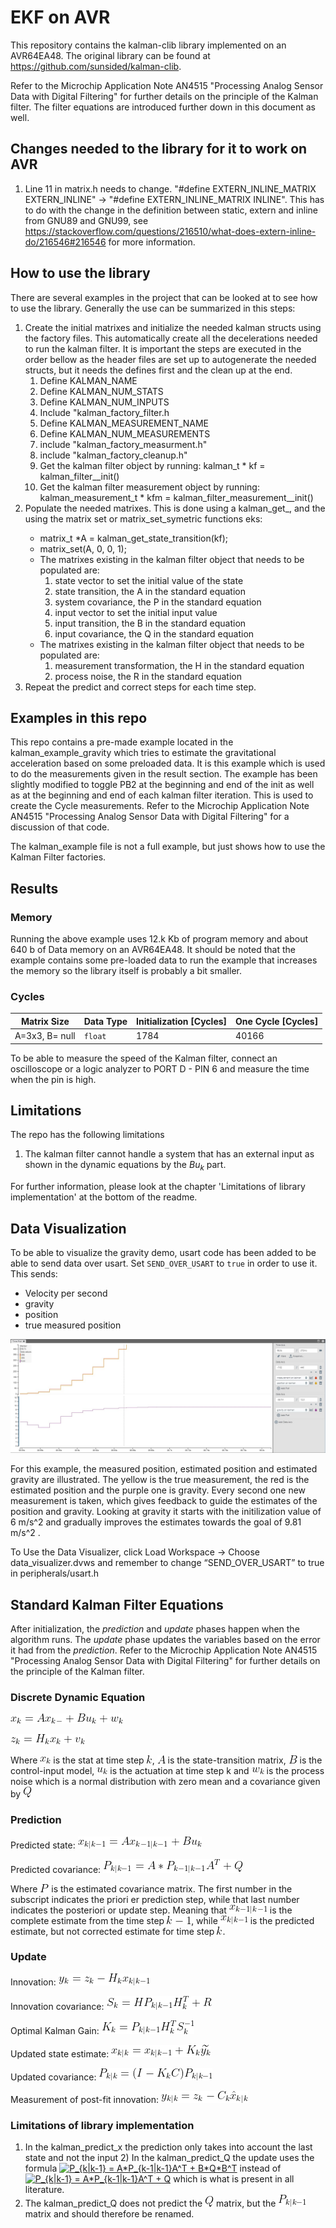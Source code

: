 # EKF on AVR
This repository contains the kalman-clib library implemented on an AVR64EA48. The original library can be found at https://github.com/sunsided/kalman-clib.

Refer to the Microchip Application Note AN4515 "Processing Analog Sensor Data with Digital Filtering" for further details on the principle of the Kalman filter. The filter equations are introduced further down in this document as well.

## Changes needed to the library for it to work on AVR
1) Line 11 in matrix.h needs to change. "#define EXTERN_INLINE_MATRIX EXTERN_INLINE" -> "#define EXTERN_INLINE_MATRIX INLINE". This has to do with the change in the definition between static, extern and inline from GNU89 and GNU99, see https://stackoverflow.com/questions/216510/what-does-extern-inline-do/216546#216546 for more information. 

## How to use the library
There are several examples in the project that can be looked at to see how to use the library. Generally the use can be summarized in this steps:
1) Create the initial matrixes and initialize the needed kalman structs using the factory files. This automatically create all the decelerations needed to run the kalman filter. It is important the steps are executed in the order bellow as the header files are set up to autogenerate the needed structs, but it needs the defines first and the clean up at the end.    
    1) Define KALMAN_NAME <name of kalman filter>
    1) Define KALMAN_NUM_STATS <number of states>
    1) Define KALMAN_NUM_INPUTS <number of inputs to the system>
    1) Include "kalman_factory_filter.h
    1) Define KALMAN_MEASUREMENT_NAME <name of measurement>
    1) Define KALMAN_NUM_MEASUREMENTS <number of measurements> 
    1) include "kalman_factory_measurment.h"
    1) include "kalman_factory_cleanup.h"
    1) Get the kalman filter object by running: kalman_t * kf = kalman_filter_<name of kalman filter>_init()
    1) Get the kalman filter measurement object by running: kalman_measurement_t * kfm = kalman_filter_measurement_<name of measurement>_init()
2) Populate the needed matrixes. This is done using a kalman_get_<matrix name>, and the using the matrix set or matrix_set_symetric functions eks:
    - matrix_t *A = kalman_get_state_transition(kf);
    - matrix_set(A, 0, 0, 1);
    - The matrixes existing in the kalman filter object that needs to be populated are:
        1) state vector to set the initial value of the state
        1) state transition, the A in the standard equation
        1) system covariance, the P in the standard equation 
        1) input vector to set the initial input value
        1) input transition, the B in the standard equation
        1) input covariance, the Q in the standard equation
    - The matrixes existing in the kalman filter object that needs to be populated are:
        1) measurement transformation, the H in the standard equation
        1) process noise, the R in the standard equation   
3) Repeat the predict and correct steps for each time step. 

## Examples in this repo
This repo contains a pre-made example located in the kalman_example_gravity which tries to estimate the gravitational acceleration based on some preloaded data. It is this example which is used to do the measurements given in the result section. The example has been slightly modified to toggle PB2 at the beginning and end of the init as well as at the beginning and end of each kalman filter iteration. This is used to create the Cycle measurements. 
Refer to the Microchip Application Note AN4515 "Processing Analog Sensor Data with Digital Filtering" for a discussion of that code.

The kalman_example file is not a full example, but just shows how to use the Kalman Filter factories.  

## Results

### Memory
Running the above example uses 12.k Kb of program memory and about 640 b of Data memory on an AVR64EA48. It should be noted that the example contains some pre-loaded data to run the example that increases the memory so the library itself is probably a bit smaller. 

### Cycles

| Matrix Size   | Data Type | Initialization [Cycles] | One Cycle [Cycles]|
|---------------|-----------|-------------------------|-------------------|
|A=3x3, B= null | `float`   | 1784                    | 40166             | 

To be able to measure the speed of the Kalman filter, connect an oscilloscope or a logic analyzer to PORT D - PIN 6 and measure the time when the pin is high.

## Limitations 
The repo has the following limitations
1) The kalman filter cannot handle a system that has an external input as shown in the dynamic equations by the $Bu_{k}$ part. 

For further information, please look at the chapter 'Limitations of library implementation' at the bottom of the readme.
   


## Data Visualization

To be able to visualize the gravity demo, usart code has been added to be able to send data over usart. Set `SEND_OVER_USART` to `true` in order to use it. This sends:
- Velocity per second 
- gravity
- position 
- true measured position

![variable P_k k-1](images/kalman_visualization.jpg)

For this example, the measured position, estimated position and estimated gravity are illustrated.
The yellow is the true measurement, the red is the estimated position and the purple one is gravity. Every second one new measurement is taken, which gives feedback to guide the estimates of the position and gravity. Looking at gravity it starts with the initilization value of 6 m/s^2 and gradually improves the estimates towards the goal of 9.81 m/s^2 .

To Use the Data Visualizer, click Load Workspace → Choose data_visualizer.dvws and remember to change “SEND_OVER_USART” to true in peripherals/usart.h


## Standard Kalman Filter Equations
After initialization, the _prediction_ and _update_ phases happen when the algorithm runs. The _update_ phase updates the variables based on the error it had from the _prediction_.
Refer to the Microchip Application Note AN4515 "Processing Analog Sensor Data with Digital Filtering" for further details on the principle of the Kalman filter.

### Discrete Dynamic Equation

![discrete dynamic eq1](images/discrete_dynamic_eq1.png) 

![discrete dynamic eq2](images/discrete_dynamic_eq2.png) 


Where ![variable x_k](images/variable_xk.png)  is the stat at time step ![variable k](images/variable_k.png), ![variable A](images/variable_A.png) is the state-transition matrix, ![variable B](images/variable_B.png) is the control-input model, ![variable u_k](images/variable_uk.png) is the actuation at time step k and ![variable w_k](images/variable_wk.png) is the process noise which is a normal distribution with zero mean and a covariance given by ![variable Q](images/variable_Q.png) 

### Prediction
Predicted state: ![predicted state](images/prediction_predicted_state.png) 

Predicted covariance: ![predicted covariance](images/prediction_predicted_covariance.png) 


Where ![variable P](images/variable_P.png)  is the estimated covariance matrix. The first number in the subscript indicates the priori er prediction step, while that last number indicates the posteriori or update step. Meaning that ![variable x_k-1](images/variable_xk-1_complete_estimate.png) is the complete estimate from the time step ![variable timestep k-1](images/variable_k-1_timestep.png), while ![variable predicted estimate xk k-1](images/variable_x_k_k-1_predicted.png) is the predicted estimate, but not corrected estimate for time step ![variable k](images/variable_k.png). 

### Update

<!-- image of this can be found at:
https://medium.com/@mithi/object-tracking-and-fusing-sensor-measurements-using-the-extended-kalman-filter-algorithm-part-1-f2158ef1e4f0

https://furrah.github.io/kalman-filter-rlc/
--->


Innovation: ![update innovation](images/update_innovation.png) 

Innovation covariance: ![update innovation covariance](images/update_innovation_covariance.png) 

Optimal Kalman Gain: ![update Optimal Kalman Gain](images/update_kalman_gain.png) 

Updated state estimate: ![update state estimate](images/update_state_estimate.png) 


Updated covariance: ![update covariance](images/update_covariance.png) 

Measurement of post-fit innovation: ![update post-fit innovation](images/update_post_fit_innovation.png) 


### Limitations of library implementation

 1) In the kalman_predict_x the prediction only takes into account the last state and not the input
    2) In the kalman_predict_Q the update uses the formula <a href="https://www.codecogs.com/eqnedit.php?latex=P_{k|k-1}&space;=&space;A*P_{k-1|k-1}A^T&space;&plus;&space;B*Q*B^T" target="_blank"><img src="https://latex.codecogs.com/png.latex?P_{k|k-1}&space;=&space;A*P_{k-1|k-1}A^T&space;&plus;&space;B*Q*B^T" title="P_{k|k-1} = A*P_{k-1|k-1}A^T + B*Q*B^T" /></a> instead of <a href="https://www.codecogs.com/eqnedit.php?latex=P_{k|k-1}&space;=&space;A*P_{k-1|k-1}A^T&space;&plus;&space;Q" target="_blank"><img src="https://latex.codecogs.com/png.latex?P_{k|k-1}&space;=&space;A*P_{k-1|k-1}A^T&space;&plus;&space;Q" title="P_{k|k-1} = A*P_{k-1|k-1}A^T + Q" /></a> which is what is present in all literature. 
2) The kalman_predict_Q does not predict the ![variable Q](images/variable_Q.png) matrix, but the ![variable P_k k-1](images/variable_p_k_k-1.png) matrix and should therefore be renamed.  
